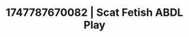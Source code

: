 ---
categories:
- Femdom wrestling
- Fantasy kink
- Digital erotica realm
- Mormon missionary
- Mindful pleasure
image: /assets/images/1747787670082.png
layout: post
seo:
  description: Featured content with high-quality Scat Fetish, ABDL Play. HD images
    available.
  keywords: Scat Fetish, ABDL Play
  og_image: /assets/images/1747787670082.png
  schema_type: VisualArtwork
tags:
- ABDL Play
- Scat Fetish
- '#1747787670082'
title: 1747787670082 | Scat Fetish ABDL Play
---